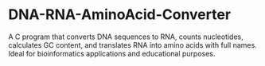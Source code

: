 # DNA-RNA-AminoAcid-Converter
A C program that converts DNA sequences to RNA, counts nucleotides, calculates GC content, and translates RNA into amino acids with full names. Ideal for bioinformatics applications and educational purposes.
